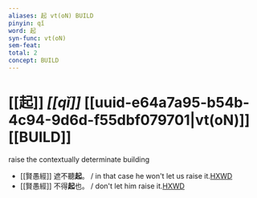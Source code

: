 ```yaml
---
aliases: 起 vt(oN) BUILD
pinyin: qǐ
word: 起
syn-func: vt(oN)
sem-feat: 
total: 2
concept: BUILD 
---
```

# [[起]] *[[qǐ]]*  [[uuid-e64a7a95-b54b-4c94-9d6d-f55dbf079701|vt(oN)]] [[BUILD]]
raise the contextually determinate building
 - [[賢愚經]] 遮不聽**起**。 / in that case he won't let us raise it.[HXWD](https://hxwd.org/textview.html?location=KR6b0059_T_010-0420a.37)
 - [[賢愚經]] 不得**起**也。 / don't let him raise it.[HXWD](https://hxwd.org/textview.html?location=KR6b0059_T_010-0420a.5)